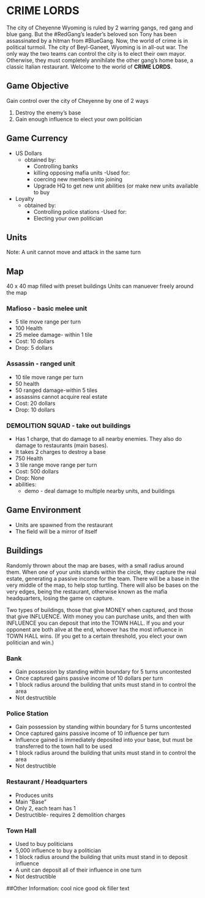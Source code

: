 # CRIME LORDS
The city of Cheyenne Wyoming is ruled by 2 warring gangs, red gang and blue gang. But the #RedGang’s leader’s beloved son Tony has been assassinated by a hitman from #BlueGang. Now, the world of crime is in political turmoil. The city of Beyl-Ganeet, Wyoming is in all-out war. The only way the two teams can control the city is to elect their own mayor. Otherwise, they must completely annihilate the other gang’s home base, a classic Italian restaurant. Welcome to the world of **CRIME LORDS**.

## Game Objective
Gain control over the city of Cheyenne by one of 2 ways
  1.	Destroy the enemy’s base
  2.	Gain enough influence to elect your own politician

## Game Currency
  - US Dollars
    - obtained by:
      - Controlling banks
      - killing opposing mafia units
    -Used for:
      -	coercing new members into joining
      -	Upgrade HQ to get new unit abilities (or make new units available to buy
  - Loyalty
    - obtained by:
      - Controlling police stations 
    -Used for:
      -   Electing your own politician 

## Units
Note: A unit cannot move and attack in the same turn
## Map 
40 x 40 map filled with preset buildings 
Units can manuever freely around the map 
### Mafioso - basic melee unit
  -	5 tile move range per turn
  -	100 Health
  -	25 melee damage- within 1 tile
  -	Cost: 10 dollars
  -	Drop: 5 dollars

### Assassin - ranged unit
  -	10 tile move range per turn
  -	50 health
  -	50 ranged damage-within 5 tiles
  -	assassins cannot acquire real estate
  -	Cost: 20 dollars
  -	Drop: 10 dollars

### DEMOLITION SQUAD - take out buildings
  -	Has 1 charge, that do damage to all nearby enemies. They also do damage to restaurants (main bases).
  - It takes 2 charges to destroy a base
  -	750 Health
  -	3 tile range move range per turn
  -	Cost: 500 dollars
  -	Drop: None
  -	abilities:
    -	demo - deal damage to multiple nearby units, and buildings

## Game Environment
  -	Units are spawned from the restaurant
  -	The field will be a mirror of itself

## Buildings
Randomly thrown about the map are bases, with a small radius around them. When one of your units stands within the circle, they capture the real estate, generating a passive income for the team. There will be a base in the very middle of the map, to help stop turtling. There will also be bases on the very edges, being the restaurant, otherwise known as the mafia headquarters, losing the game on capture.

Two types of buildings, those that give MONEY when captured, and those that give INFLUENCE. With money you can purchase units, and then with INFLUENCE you can deposit that into the TOWN HALL. If you and your opponent are both alive at the end, whoever has the most influence in TOWN HALL wins. (If you get to a certain threshold, you elect your own politician and win.)

### Bank
  -	Gain possession by standing within boundary for 5 turns uncontested
  -	Once captured gains passive income of 10 dollars per turn
  -	1 block radius around the building that units must stand in to control the area
  - Not destructible

### Police Station
  -	Gain possession by standing within boundary for 5 turns uncontested 
  -	Once captured gains passive income of 10 influence per turn 
  -	Influence gained is immediately deposited into your base, but must be transferred to the town hall to be used
  -	1 block radius around the building that units must stand in to control the area
  -	Not destructible

### Restaurant / Headquarters
  - Produces units 
  -	Main “Base”
  -	Only 2, each team has 1 
  -	Destructible- requires 2 demolition charges 

### Town Hall
  - Used to buy politicians
  - 5,000 influence to buy a politician
  - 1 block radius around the building that units must stand in to deposit influence 
  -	A unit can deposit all of their influence in one turn
  -	Not destructible 



##Other Information:
cool nice good ok filler text

